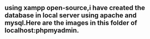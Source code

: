 ## using xampp open-source,i have created the database in local server using apache and mysql.Here are the images in this folder of localhost:phpmyadmin. 
